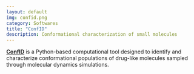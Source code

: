 ```yaml
---
layout: default
img: confid.png
category: Softwares
title: "ConfID"
description: Conformational characterization of small molecules
---
```


[__ConfID__](https://github.com/sbcblab/confid) is a Python-based computational tool  designed to identify and characterize conformational populations of drug-like molecules sampled through molecular dynamics simulations.
